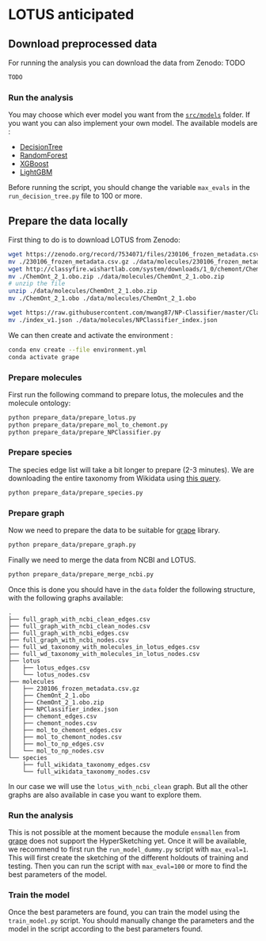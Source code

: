 # LOTUS anticipated

## Download preprocessed data
For running the analysis you can download the data from Zenodo: TODO
```bash
TODO
``` 

### Run the analysis
You may choose which ever model you want from the [`src/models`](https://github.com/mvisani/anticipated_lotus/tree/main/src/models) folder. If you want you can also implement your own model. The available models are : 
- [DecisionTree](https://scikit-learn.org/stable/modules/generated/sklearn.tree.DecisionTreeClassifier.html#sklearn.tree.DecisionTreeClassifier.fit)
- [RandomForest](https://scikit-learn.org/stable/modules/generated/sklearn.ensemble.RandomForestClassifier.html)
- [XGBoost](https://xgboost.readthedocs.io/en/latest/python/python_api.html#xgboost.XGBClassifier)
- [LightGBM](https://lightgbm.readthedocs.io/en/latest/pythonapi/lightgbm.LGBMClassifier.html)

Before running the script, you should change the variable `max_evals` in the `run_decision_tree.py` file to 100 or more.

## Prepare the data locally

First thing to do is to download LOTUS from Zenodo: 
```bash
wget https://zenodo.org/record/7534071/files/230106_frozen_metadata.csv.gz
mv ./230106_frozen_metadata.csv.gz ./data/molecules/230106_frozen_metadata.csv.gz
wget http://classyfire.wishartlab.com/system/downloads/1_0/chemont/ChemOnt_2_1.obo.zip
mv ./ChemOnt_2_1.obo.zip ./data/molecules/ChemOnt_2_1.obo.zip
# unzip the file
unzip ./data/molecules/ChemOnt_2_1.obo.zip
mv ./ChemOnt_2_1.obo ./data/molecules/ChemOnt_2_1.obo

wget https://raw.githubusercontent.com/mwang87/NP-Classifier/master/Classifier/dict/index_v1.json
mv ./index_v1.json ./data/molecules/NPClassifier_index.json
```

We can then create and activate the environment : 
```bash 
conda env create --file environment.yml
conda activate grape
```

### Prepare molecules
First run the following command to prepare lotus, the molecules and the molecule ontology:
```bash
python prepare_data/prepare_lotus.py
python prepare_data/prepare_mol_to_chemont.py
python prepare_data/prepare_NPClassifier.py
```

### Prepare species
The species edge list will take a bit longer to prepare (2-3 minutes). We are downloading the entire taxonomy from Wikidata using [this query](https://w.wiki/9FKC).
```bash
python prepare_data/prepare_species.py 
```

### Prepare graph
Now we need to prepare the data to be suitable for [grape](https://github.com/AnacletoLAB/grape) library. 
```bash
python prepare_data/prepare_graph.py
```

Finally we need to merge the data from NCBI and LOTUS. 
```bash
python prepare_data/prepare_merge_ncbi.py
```

Once this is done you should have in the `data` folder the following structure, with the following graphs available:
```shell
.
├── full_graph_with_ncbi_clean_edges.csv
├── full_graph_with_ncbi_clean_nodes.csv
├── full_graph_with_ncbi_edges.csv
├── full_graph_with_ncbi_nodes.csv
├── full_wd_taxonomy_with_molecules_in_lotus_edges.csv
├── full_wd_taxonomy_with_molecules_in_lotus_nodes.csv
├── lotus
│   ├── lotus_edges.csv
│   └── lotus_nodes.csv
├── molecules
│   ├── 230106_frozen_metadata.csv.gz
│   ├── ChemOnt_2_1.obo
│   ├── ChemOnt_2_1.obo.zip
│   ├── NPClassifier_index.json
│   ├── chemont_edges.csv
│   ├── chemont_nodes.csv
│   ├── mol_to_chemont_edges.csv
│   ├── mol_to_chemont_nodes.csv
│   ├── mol_to_np_edges.csv
│   └── mol_to_np_nodes.csv
└── species
    ├── full_wikidata_taxonomy_edges.csv
    └── full_wikidata_taxonomy_nodes.csv
```

In our case we will use the `lotus_with_ncbi_clean` graph. But all the other graphs are also available in case you want to explore them.

### Run the analysis
This is not possible at the moment because the module `ensmallen` from [grape](https://github.com/AnacletoLAB/grape) does not support the HyperSketching yet. Once it will be available, we recommend to first run the `run_model_dummy.py` script with `max_eval=1`. This will first create the sketching of the different holdouts of training and testing. Then you can run the script with `max_eval=100` or more to find the best parameters of the model.

### Train the model
Once the best parameters are found, you can train the model using the `train_model.py` script. You should manually change the parameters and the model in the script according to the best parameters found.

